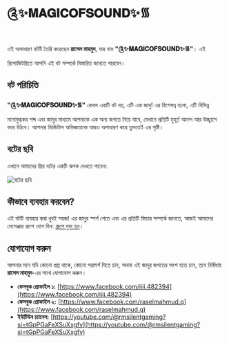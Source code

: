 # ༊✨𝐌𝐀𝐆𝐈𝐂𝐎𝐅𝐒𝐎𝐔𝐍𝐃✨᯾

এই অসাধারণ বটটি তৈরি করেছেন **রাসেল মাহমুদ**, যার নাম **"༊✨𝐌𝐀𝐆𝐈𝐂𝐎𝐅𝐒𝐎𝐔𝐍𝐃✨᯾"**। এই রিপোজিটরিতে আপনি এই বট সম্পর্কে বিস্তারিত জানতে পারবেন।

## বট পরিচিতি

**"༊✨𝐌𝐀𝐆𝐈𝐂𝐎𝐅𝐒𝐎𝐔𝐍𝐃✨᯾"** কেবল একটি বট নয়, এটি এক জাদু\! এর বিশেষত্ব হলো, এটি বিভিন্ন মনোমুগ্ধকর শব্দ এবং জাদুর মাধ্যমে আপনাকে এক অন্য জগতে নিয়ে যাবে, যেখানে প্রতিটি মুহূর্ত আনন্দ আর উচ্ছ্বাসে ভরে উঠবে। আপনার ডিজিটাল অভিজ্ঞতাকে আরও অসাধারণ করে তুলতেই এর সৃষ্টি।

## বটের ছবি

এখানে আমাদের প্রিয় বটের একটি ঝলক দেখতে পাবেন:

![বটের ছবি](https://i.imgur.com/mWuHL8E.png)

## কীভাবে ব্যবহার করবেন?

এই বটটি ব্যবহার করা খুবই সহজ\! এর জাদুর স্পর্শ পেতে এবং এর প্রতিটি ফিচার সম্পর্কে জানতে, আজই আমাদের মেসেঞ্জার গ্রুপে যোগ দিন: [গ্রুপে যুক্ত হন](https://m.me/j/AbZnvggXXnMoLZd7/)।

## যোগাযোগ করুন

আপনার মনে যদি কোনো প্রশ্ন থাকে, কোনো পরামর্শ দিতে চান, অথবা এই জাদুর জগতের অংশ হতে চান, তবে নির্দ্বিধায় **রাসেল মাহমুদ**-এর সাথে যোগাযোগ করুন।

  * **ফেসবুক প্রোফাইল ১:** [https://www.facebook.com/iiii.482394](https://www.facebook.com/iiii.482394)
  * **ফেসবুক প্রোফাইল ২:** [https://www.facebook.com/raselmahmud.q](https://www.facebook.com/raselmahmud.q)
  * **ইউটিউব চ্যানেল:** [https://youtube.com/@rmsilentgaming?si=tGpPGaFeXSuXxgfv](https://youtube.com/@rmsilentgaming?si=tGpPGaFeXSuXxgfv)
